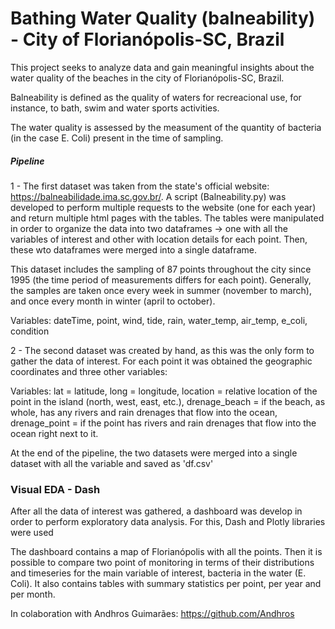 # Bathing Water Quality (balneability) - City of Florianópolis-SC, Brazil

This project seeks to analyze data and gain meaningful insights about the water quality of the beaches in the city of Florianópolis-SC, Brazil.

Balneability is defined as the quality of waters for recreacional use, for instance, to bath, swim and water sports activities.

The water quality is assessed by the measument of the quantity of bacteria (in the case E. Coli) present in the time of sampling.

##### Pipeline

1 - The first dataset was taken from the state's official website: https://balneabilidade.ima.sc.gov.br/. A script (Balneability.py) was developed to perform multiple requests to the website (one for each year) and return multiple html pages with the tables. The tables were manipulated in order to organize the data into two dataframes -> one with all the variables of interest and other with location details for each point. Then, these wto dataframes were merged into a single dataframe.

This dataset includes the sampling of 87 points throughout the city since 1995 (the time period of measurements differs for each point). Generally, the samples are taken once every week in summer (november to march), and once every month in winter (april to october).

Variables: dateTime, point, wind, tide, rain, water_temp, air_temp, e_coli, condition

2 - The second dataset was created by hand, as this was the only form to gather the data of interest. For each point it was obtained the geographic coordinates and three other variables:

Variables: lat = latitude, long = longitude, location = relative location of the point in the island (north, west, east, etc.), drenage_beach = if the beach, as whole, has any rivers and rain drenages that flow into the ocean, drenage_point = if the point has rivers and rain drenages that flow into the ocean right next to it.

At the end of the pipeline, the two datasets were merged into a single dataset with all the variable and saved as 'df.csv'

### Visual EDA - Dash

After all the data of interest was gathered, a dashboard was develop in order to perform exploratory data analysis. For this, Dash and Plotly libraries were used

The dashboard contains a map of Florianópolis with all the points. Then it is possible to compare two point of monitoring in terms of their distributions and timeseries for the main variable of interest, bacteria in the water (E. Coli). It also contains tables with summary statistics per point, per year and per month.

In colaboration with Andhros Guimarães: https://github.com/Andhros

